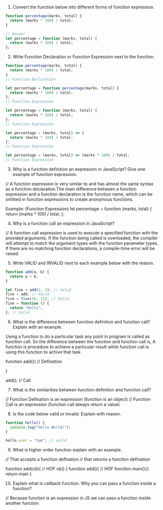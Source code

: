 1. Convert the function below into different forms of function expression.

```js
function percentage(marks, total) {
  return (marks * 100) / total;
}

// Answer
let percentage = function (marks, total) {
  return (marks * 100) / total;
};
```

2. Write Function Declaration or Function Expression next to the function.

```js
function percentage(marks, total) {
  return (marks * 100) / total;
}
// Function Declaration
```

```js
let percentage = function percentage(marks, total) {
  return (marks * 100) / total;
};
// Function Expression
```

```js
let percentage = function (marks, total) {
  return (marks * 100) / total;
};
// Function Expression
```

```js
let percentage = (marks, total) => {
  return (marks * 100) / total;
};
// Function Expression
```

```js
let percentage = (marks, total) => (marks * 100) / total;
// Function Expression
```

3. Why is a function definition an expression in JavaScript? Give one example of function expression.

//  A function expression is very similar to and has almost the same syntax as a function declaration.The main difference between a function expression and a function declaration is the function name, which can be omitted in function expressions to create anonymous functions.

Example: (Function Expression)
let percentage = function (marks, total) {
  return (marks * 100) / total;
};


4. Why is a function call an expression in JavaScript?

// A function call expression is used to execute a specified function with the provided arguments. If the function being called is overloaded, the compiler will attempt to match the argument types with the function parameter types. If there are no matching function declarations, a compile-time error will be raised.

5. Write VALID and INVALID next to each example below with the reason.

```js
function add(a, b) {
  return a + b;
}

let five = add(2, 3); // Valid
five = add; // Valid 
five = five(10, 11); // Valid 
five = function () {
  return "Hello";
}; // Valid
```

6. What is the difference between function definition and function call? Explain with an example.

Using a function to do a particular task any point in program is called as function call. So the difference between the function and function call is, A function is procedure to achieve a particular result while function call is using this function to achive that task.

function add(){ // Defination

}

add(); // Call


7. What is the similarities between function definition and function call?

// Function Defination is an expression (function is an object)
// Function Call is an expression (function call always return a value)

8. Is the code below valid or invalid. Explain with reason.

```js
function hello() {
  console.log("Hello World!");
}

hello.user = "Sam"; // valid
```

9. What is higher order function explain with an example.

// That accepts a function defination
// that returns a function defination

function add(cb){ // HOF
  cb()
}
function add(){ // HOF
  function main(){}
  return main
}

10. Explain what is callback function. Why you can pass a function inside a function?

// Because function is an expression in JS we can pass a function inside another function